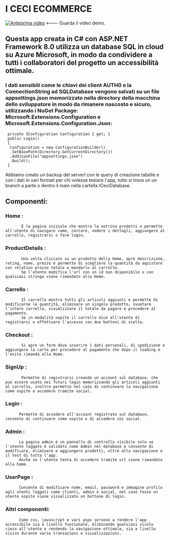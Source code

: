 # I CECI ECOMMERCE

[![Anteprima video](http://img.youtube.com/vi/ZjziEonK3rU/0.jpg)](http://www.youtube.com/watch?v=ZjziEonK3rU) <--- Guarda il video demo. 


## Questa app creata in C# con ASP.NET Framework 8.0 utilizza un database SQL in cloud su Azure Microsoft, in modo da condividere a tutti i collaboratori del progetto un accessibilità ottimale.

### I dati sensibili come le chiavi dei client AUTH0 e la ConnectionString ad SQLDatabase vengono salvati su un file appsettings.json memorizzato nella directory della macchina dello sviluppatore in modo da rimanere nascosto e sicuro, utilizzando i NuGet Package: Microsoft.Extensions.Configuration e Microsoft.Extensions.Configuration.Json: 
     private IConfiguration Configuration { get; }
     public Login()
     {
      Configuration = new ConfigurationBuilder()
      .SetBasePath(Directory.GetCurrentDirectory())
      .AddJsonFile("appsettings.json")
      .Build();
     }
  

Abbiamo creato un backup del serverl con le query di creazione tabelle e con i dati in vari formati per chi volesse testare l'app, tutto si trova un un branch a parte o dentro il main nella cartella ICeciDatabase.

## Componenti:
  ### Home :
           È la pagina iniziale che mostra la vetrina prodotti e permette all'utente di navigare come, cercare, vedere i dettagli, aggiungere al carrello, registrarsi o fare login.
  ### ProductDetails :
           Una volta cliccato su un prodotto della Home, apre descrizione, rating, nome, prezzo e permette di scegliere la quantità da aquistare con relativo prezzo totale e mandarlo al carrello.
           Se l'utente modifica l'url con un id non disponibile o con qualsiasi stringa viene rimandato alla Home.
  ### Carrello :
           Il carrello mostra tutti gli articoli aggiunti e permette di modificarne le quantità, eliminare un singolo prodotto, svuotare l'intero carrello, visualizzare il totale da pagare e procedere al pagamento.
           Se in modalità ospite il carrello dice all'utente di registrarsi o effettuare l'accesso con due bottoni di scelta.
  ### Checkout : 
           Si apre un form dove inserire i dati personali, di spedizione e aggiungere la carta per procedere al pagamento che dopo il loading e l'esito rimanda alla Home.
  ### SignUp :
           Permette di registrarsi creando un account sul database, che può essere usato nei futuri login memorizzando gli articoli aggiunti al carrello, inoltre permette nel caso di continuare la navigazione come ospite o accedere tramite social.
  ### Login :
          Permette di accedere all'account registrato sul database, consente di continuare come ospite o di accedere coi social.
  ### Admin : 
          La pagina admin è un pannello di controllo visibile solo se l'utente loggato è validato come Admin nel database e consente di modificare, eliminare e aggiungere prodotti, oltre alla navigazione e il test di tutta l'app.
          Anche se l'utente tenta di accedere tramite url viene rimandato alla home.
  ### UserPage : 
          Consente di modificare nome, email, password e immagine profilo agli utenti loggati come clienti, admin o social, nel caso fosse un utente ospite viene visualizzato un bottone di login.
  ### Altri componenti:
          Come css, javascript e vari aspx servono a rendere l'app accessibile sia a livello funzionale, eliminando qualsiasi vicolo cieco all'utente e rendendo la navigazione ottimale, sia a livello visivo durante varie transazioni e visualizzazioni.
          
           
